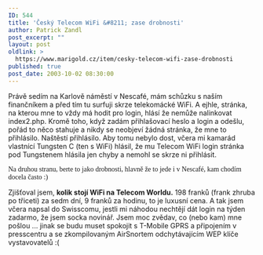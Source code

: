 ```yaml
---
ID: 544
title: 'Český Telecom WiFi &#8211; zase drobnosti'
author: Patrick Zandl
post_excerpt: ""
layout: post
oldlink: >
  https://www.marigold.cz/item/cesky-telecom-wifi-zase-drobnosti
published: true
post_date: 2003-10-02 08:30:00
---
```

<p>
Právě sedím na Karlově náměstí v Nescafé, mám schůzku s naším finančníkem a před tím tu surfuji skrze telekomácké WiFi. A ejhle, stránka, na kterou mne to vždy má hodit pro login, hlásí že nemůže nalinkovat index2.php. Kromě toho, když zadám přihlašovací heslo a login a odešlu, pořád to něco stahuje a nikdy se neobjeví žádná stránka, že mne to přihlásilo. Naštěstí přihlásilo. Aby tomu nebylo dost, včera mi kamarád vlastnící Tungsten C (ten s WiFi) hlásil, že mu Telecom WiFi login stránka pod Tungstenem hlásila jen chyby a nemohl se skrze ni přihlásit. </p>

<p>
<FONT face=Times>Na druhou stranu, berte to jako drobnosti, hlavně že to jede i v Nescafé, kam chodím docela často :)</FONT></p>

<p>
Zjišťoval jsem, <STRONG>kolik stojí WiFi na Telecom Worldu.</STRONG> 198 franků (frank zhruba po třiceti) za sedm dní, 9 franků za hodinu, to je luxusní cena. A tak jsem včera napsal do Swisscomu, jestli mi náhodou nechtějí dát login na týden zadarmo, že jsem socka novinář. Jsem moc zvědav, co (nebo kam) mne pošlou ... jinak se budu muset spokojit s T-Mobile GPRS a připojením v presscentru a se zkompilovaným AirSnortem odchytávajícím WEP klíče vystavovatelů :(</p>

